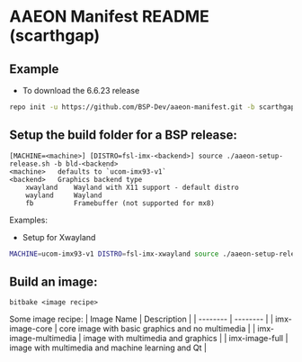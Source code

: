 # AAEON Manifest README (scarthgap)

## Example
- To download the 6.6.23 release
```bash
repo init -u https://github.com/BSP-Dev/aaeon-manifest.git -b scarthgap -m aaeon-scarthgap-v01.xml
```
## Setup the build folder for a BSP release:
```
[MACHINE=<machine>] [DISTRO=fsl-imx-<backend>] source ./aaeon-setup-release.sh -b bld-<backend>
<machine>   defaults to `ucom-imx93-v1`
<backend>   Graphics backend type
    xwayland    Wayland with X11 support - default distro
    wayland     Wayland
    fb          Framebuffer (not supported for mx8)
```
Examples:
- Setup for Xwayland
```bash
MACHINE=ucom-imx93-v1 DISTRO=fsl-imx-xwayland source ./aaeon-setup-release.sh -b bld-xwayland
```
## Build an image:
```plaintext
bitbake <image recipe>
```
Some image recipe:
| Image Name | Description |
| -------- | -------- |
| imx-image-core | core image with basic graphics and no multimedia |
| imx-image-multimedia | image with multimedia and graphics |
| imx-image-full | image with multimedia and machine learning and Qt |